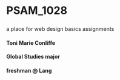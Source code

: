 # PSAM_1028
###
a place for web design basics assignments 
#### Toni Marie Conliffe
#### Global Studies major
#### freshman @ Lang
